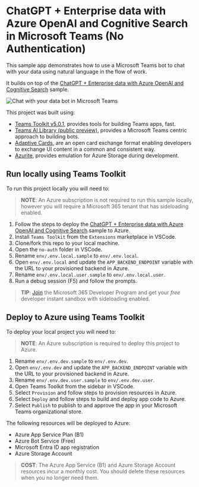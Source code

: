 # ChatGPT + Enterprise data with Azure OpenAI and Cognitive Search in Microsoft Teams (No Authentication)

This sample app demonstrates how to use a Microsoft Teams bot to chat with your data using natural language in the flow of work.

It builds on top of the [ChatGPT + Enterprise data with Azure OpenAI and Cognitive Search](https://github.com/Azure-Samples/azure-search-openai-demo) sample.

![Chat with your data bot in Microsoft Teams](../assets/bot.png)

This project was built using:

- [Teams Toolkit v5.0.1](https://marketplace.visualstudio.com/items?itemName=TeamsDevApp.ms-teams-vscode-extension), provides tools for building Teams apps, fast.
- [Teams AI Library (public preview)](https://www.npmjs.com/package/@microsoft/teams-ai), provides a Microsoft Teams centric approach to building bots.
- [Adaptive Cards](https://adaptivecards.io), are an open card exchange format enabling developers to exchange UI content in a common and consistent way.
- [Azurite](https://www.npmjs.com/package/azurite), provides emulation for Azure Storage during development.

## Run locally using Teams Toolkit

To run this project locally you will need to:

> **NOTE**: An Azure subscription is not required to run this sample locally, however you will require a Microsoft 365 tenant that has sideloading enabled.

1. Follow the steps to deploy the [ChatGPT + Enterprise data with Azure OpenAI and Cognitive Search](https://github.com/Azure-Samples/azure-search-openai-demo#getting-started) sample to Azure.
1. Install `Teams Toolkit` from the `Extensions` marketplace in VSCode.
1. Clone/fork this repo to your local machine.
1. Open the `no-auth` folder in VSCode.
1. Rename `env/.env.local.sample` to `env/.env.local`.
1. Open `env/.env.local` and update the `APP_BACKEND_ENDPOINT` variable with the URL to your provisioned backend in Azure.
1. Rename `env/.env.local.user.sample` to `env/.env.local.user`.
1. Run a debug session (F5) and follow the prompts.

> **TIP**: [Join](https://developer.microsoft.com/microsoft-365/dev-program?WT.mc_id=m365-00000-garrytrinder) the Microsoft 365 Developer Program and get your _free_ developer instant sandbox with sideloading enabled.

## Deploy to Azure using Teams Toolkit

To deploy your local project you will need to:

> **NOTE**: An Azure subscription is required to deploy this project to Azure.

1. Rename `env/.env.dev.sample` to `env/.env.dev`.
1. Open `env/.env.dev` and update the `APP_BACKEND_ENDPOINT` variable with the URL to your provisioned backend in Azure.
1. Rename `env/.env.dev.user.sample` to `env/.env.dev.user`.
1. Open Teams Toolkit from the sidebar in VSCode.
1. Select `Provision` and follow steps to provision resources in Azure.
1. Select `Deploy` and follow steps to build and deploy app code to Azure.
1. Select `Publish` to publish to and approve the app in your Microsoft Teams organizational store.

The following resources will be deployed to Azure:

- Azure App Service Plan (B1)
- Azure Bot Service (Free)
- Microsoft Entra ID app registration
- Azure Storage Account

> **COST**: The Azure App Service (B1) and Azure Storage Account resources incur a monthly cost. You should delete these resources when you no longer need them.
